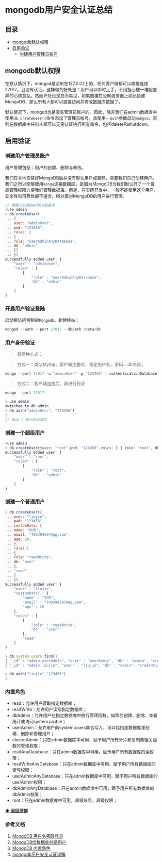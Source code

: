 # mongodb用户安全认证总结
## 目录
  - [mongodb默认权限](#mongodb默认权限)
  - [启用验证](#启用验证)
    - [创建用户管理员账户](#创建用户管理员账户)

## mongodb默认权限
在默认情况下，mongod是监听在127.0.0.1上的，任何客户端都可以直接连接27017，且没有认证。这样做的好处是：用户可以即时上手，不用担心被一堆配置弄的心烦意乱。然而坏处也是显而易见，如果直接在公网服务器上如此搭建MongoDB，那么所有人都可以直接访问并修改数据库数据了。

默认情况下，mongod也是没有管理员账户的。因此，除非我们在admin数据库中使用`db.createUser()`命令添加了管理员帐号，且使用`–-auth`参数启动`mongod`，否则在数据库中任何人都可以无需认证执行所有命令，包括delete和shutdown。
## 启用验证
### 创建用户管理员账户
用户管理包括：用户的创建、删除与修改。

我们在本地安装好MongoDB后并没有默认用户或密码，需要我们自己创建用户。我们之所以能够使用`mongo`连接数据库，是因为MongoDB为我们默认开了一个最高管理权限方便我们管理数据库。但是，在实际开发中，一般不能使用这个用户，安全性和可靠性都不适合，所以要对MongoDB的用户进行管理。

```js
// 需要先切换到admin数据库
>use admin
> db.createUser(
... {
... user: "adminUser",
... pwd: "123456",
... roles: [
... {
... role: "userAdminAnyDatabase",
... db: "admin"
... }]
... })
Successfully added user: {
	"user" : "adminUser",
	"roles" : [
		{
			"role" : "userAdminAnyDatabase",
			"db" : "admin"
		}
	]
}
```
### 开启用户验证登陆
启动带访问控制的`Mongodb`，新建终端：

```js
mongod --auth --port 27017 --dbpath /data/db
```
### 用户身份验证
>有两种方式：

>方式一：类似MySql，客户端连接时，指定用户名，密码，db名称。

```js
mongo --port 27017 -u "adminUser" -p "123456" --authenticationDatabase "admin"
```
>方式二：客户端连接后，再进行验证
```js
mongo --port 27017
```
```js
> use admin
switched to db admin
> db.auth("adminUser", "123456")
1
// 输出 1 表示验证成功
```
### 创建一个超级用户
```js
>use admin
> db.createUser({user: "root",pwd: "123456",roles: [ { role: "root", db: "admin" } ]})
Successfully added user: {
	"user" : "root",
	"roles" : [
		{
			"role" : "root",
			"db" : "admin"
		}
	]
}
```
### 创建一个普通用户
```js
> db.createUser({
... user: "liujie",
... pwd: "123456",
... customData: {
... name: "刘杰",
... email: "709394597@qq.com",
... age: 20,
... },
... roles:[
... {
... role: "readWrite",
... db: "user"
... },
... "read"
... ]
... })
Successfully added user: {
	"user" : "liujie",
	"customData" : {
		"name" : "刘杰",
		"email" : "709394597@qq.com",
		"age" : 20
	},
	"roles" : [
		{
			"role" : "readWrite",
			"db" : "user"
		},
		"read"
	]
}
```
```js
> db.system.users.find()
{ "_id" : "admin.userAdmin", "user" : "userAdmin", "db" : "admin", "credentials" : { "SCRAM-SHA-1" : { "iterationCount" : 10000, "salt" : "QLGaLE0O+/Jdf85aJbyxEg==", "storedKey" : "MDvsRA3m2pqDJhSi2A3w8AjJLGY=", "serverKey" : "+ot5fCFQt/msTBHaaYsK9FcRPww=" } }, "roles" : [ { "role" : "userAdminAnyDatabase", "db" : "admin" } ] }
{ "_id" : "admin.liujie", "user" : "liujie", "db" : "admin", "credentials" : { "SCRAM-SHA-1" : { "iterationCount" : 10000, "salt" : "5yXweRDH65hmFCDbmcr2sw==", "storedKey" : "mC4z5S7SyWdwD00SoRsvYxvLLIs=", "serverKey" : "jfPT11glB+MAjIdFz/9ZCY+mccg=" } }, "customData" : { "name" : "刘杰", "email" : "709394597@qq.com", "age" : 20 }, "roles" : [ { "role" : "readWrite", "db" : "user" }, { "role" : "read", "db" : "admin" } ] }
```
```js
> db.auth("liujie","123456")
1
```

### 内置角色
- read：允许用户读取指定数据库；
- readWrite：允许用户读写指定数据库；
- dbAdmin：允许用户在指定数据库中执行管理函数，如索引创建、删除，查看统计或访问system.profile；
- userAdmin：允许用户向system.users集合写入，可以找指定数据库里创建、删除和管理用户；
- clusterAdmin：只在admin数据库中可用，赋予用户所有分片和复制集相关函数的管理权限；
- readAnyDatabase：只在admin数据库中可用，赋予用户所有数据库的读权限；
- readWriteAnyDatabase：只在admin数据库中可用，赋予用户所有数据库的读写权限；
- userAdminAnyDatabase：只在admin数据库中可用，赋予用户所有数据库的userAdmin权限；
- dbAdminAnyDatabase：只在admin数据库中可用，赋予用户所有数据库的dbAdmin权限；
- root：只在admin数据库中可用。超级账号，超级权限；

**[⬆ 返回顶部](#mongodb用户安全认证总结)**

### 参考文档
1. [MongoDB 用户名密码登录](https://www.jianshu.com/p/79caa1cc49a5)
2. [MongoDB给数据库创建用户](https://www.imooc.com/article/18439)
3. [MongoDB 内置角色](https://www.cnblogs.com/zzw1787044/p/5773178.html)
4. [mongodb用户安全认证详解](https://blog.csdn.net/su377486/article/details/51756053)
